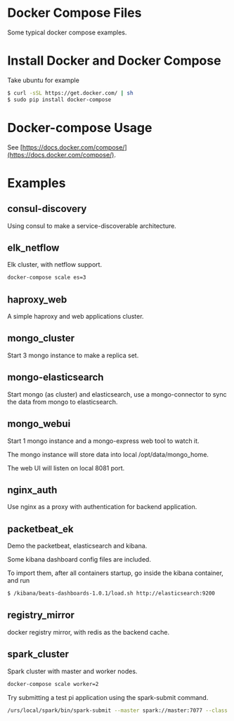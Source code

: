 Docker Compose Files
===
Some typical docker compose examples.

# Install Docker and Docker Compose
Take ubuntu for example

```sh
$ curl -sSL https://get.docker.com/ | sh
$ sudo pip install docker-compose
```

# Docker-compose Usage
See [https://docs.docker.com/compose/](https://docs.docker.com/compose/).


# Examples

## consul-discovery
Using consul to make a service-discoverable architecture.

## elk_netflow
Elk cluster, with netflow support.
```sh
docker-compose scale es=3
```

## haproxy_web
A simple haproxy and web applications cluster.

## mongo_cluster
Start 3 mongo instance to make a replica set.

## mongo-elasticsearch
Start mongo (as cluster) and elasticsearch, use a mongo-connector to sync the data from mongo to elasticsearch.

## mongo_webui
Start 1 mongo instance and a mongo-express web tool to watch it.

The mongo instance will store data into local /opt/data/mongo_home.

The web UI will listen on local 8081 port.

## nginx_auth
Use nginx as a proxy with authentication for backend application.

## packetbeat_ek
Demo the packetbeat, elasticsearch and kibana.

Some kibana dashboard config files are included.

To import them, after all containers startup, go inside the kibana container, and run
```sh
$ /kibana/beats-dashboards-1.0.1/load.sh http://elasticsearch:9200
```

## registry_mirror
docker registry mirror, with redis as the backend cache.

## spark_cluster
Spark cluster with master and worker nodes.
```sh
docker-compose scale worker=2
```
Try submitting a test pi application using the spark-submit command.
```sh
/urs/local/spark/bin/spark-submit --master spark://master:7077 --class org.apache.spark.examples.SparkPi /usr/local/spark/lib/spark-examples-1.4.0-hadoop2.6.0.jar 1000
```
